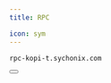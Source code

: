 ```yaml
---
title: RPC

icon: sym
---
```


<div class="code-block-wrapper"><!-- Note: Change nodename-->
  <pre><code>rpc-kopi-t.sychonix.com</code></pre>
  <button class="copy-btn"><i class="fas fa-copy"></i></button>
</div><!-- Note: Change nodename-->
